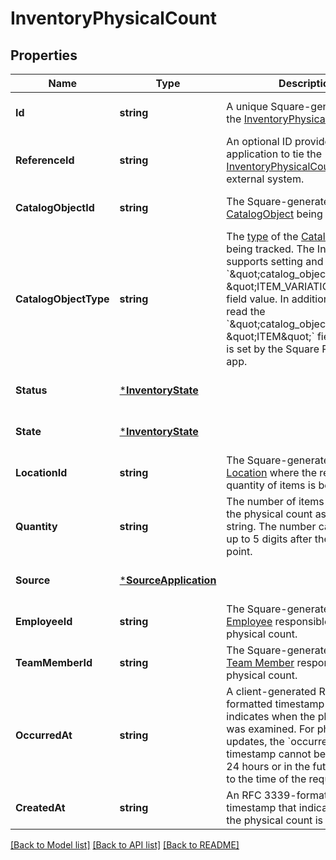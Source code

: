# InventoryPhysicalCount

## Properties
Name | Type | Description | Notes
------------ | ------------- | ------------- | -------------
**Id** | **string** | A unique Square-generated ID for the [InventoryPhysicalCount](entity:InventoryPhysicalCount). | [optional] [default to null]
**ReferenceId** | **string** | An optional ID provided by the application to tie the [InventoryPhysicalCount](entity:InventoryPhysicalCount) to an external system. | [optional] [default to null]
**CatalogObjectId** | **string** | The Square-generated ID of the [CatalogObject](entity:CatalogObject) being tracked. | [optional] [default to null]
**CatalogObjectType** | **string** | The [type](entity:CatalogObjectType) of the [CatalogObject](entity:CatalogObject) being tracked.   The Inventory API supports setting and reading the &#x60;\&quot;catalog_object_type\&quot;: \&quot;ITEM_VARIATION\&quot;&#x60; field value.  In addition, it can also read the &#x60;\&quot;catalog_object_type\&quot;: \&quot;ITEM\&quot;&#x60; field value that is set by the Square Restaurants app. | [optional] [default to null]
**Status** | [***InventoryState**](InventoryState.md) |  | [optional] [default to null]
**State** | [***InventoryState**](InventoryState.md) |  | [optional] [default to null]
**LocationId** | **string** | The Square-generated ID of the [Location](entity:Location) where the related quantity of items is being tracked. | [optional] [default to null]
**Quantity** | **string** | The number of items affected by the physical count as a decimal string. The number can support up to 5 digits after the decimal point. | [optional] [default to null]
**Source** | [***SourceApplication**](SourceApplication.md) |  | [optional] [default to null]
**EmployeeId** | **string** | The Square-generated ID of the [Employee](entity:Employee) responsible for the physical count. | [optional] [default to null]
**TeamMemberId** | **string** | The Square-generated ID of the [Team Member](entity:TeamMember) responsible for the physical count. | [optional] [default to null]
**OccurredAt** | **string** | A client-generated RFC 3339-formatted timestamp that indicates when the physical count was examined. For physical count updates, the &#x60;occurred_at&#x60; timestamp cannot be older than 24 hours or in the future relative to the time of the request. | [optional] [default to null]
**CreatedAt** | **string** | An RFC 3339-formatted timestamp that indicates when the physical count is received. | [optional] [default to null]

[[Back to Model list]](../README.md#documentation-for-models) [[Back to API list]](../README.md#documentation-for-api-endpoints) [[Back to README]](../README.md)

